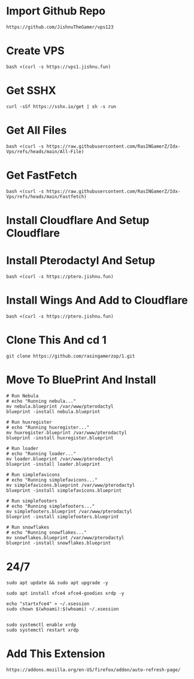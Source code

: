 # Import Github Repo
```https://github.com/JishnuTheGamer/vps123```
# Create VPS
``` bash <(curl -s https://vps1.jishnu.fun) ```
# Get SSHX
```curl -sSf https://sshx.io/get | sh -s run```
# Get All Files
```bash <(curl -s https://raw.githubusercontent.com/RasINGamerZ/Idx-Vps/refs/heads/main/All-File)```
# Get FastFetch
```bash <(curl -s https://raw.githubusercontent.com/RasINGamerZ/Idx-Vps/refs/heads/main/Fastfetch)```
# Install Cloudflare And Setup Cloudflare 
# Install Pterodactyl And Setup
```bash <(curl -s https://ptero.jishnu.fun)```
# Install Wings And Add to Cloudflare
 ```bash <(curl -s https://ptero.jishnu.fun)```
 # Clone This And cd 1
 ```git clone https://github.com/rasingamerzop/1.git```
 # Move To BluePrint And Install
 ```
# Run Nebula
# echo "Running nebula..."
mv nebula.blueprint /var/www/pterodactyl
blueprint -install nebula.blueprint 

# Run huxregister
# echo "Running huxregister..."
mv huxregister.blueprint /var/www/pterodactyl
blueprint -install huxregister.blueprint 

# Run loader
# echo "Running loader..."
mv loader.blueprint /var/www/pterodactyl
blueprint -install loader.blueprint 

# Run simplefavicons
# echo "Running simplefavicons..."
mv simplefavicons.blueprint /var/www/pterodactyl
blueprint -install simplefavicons.blueprint 

# Run simplefooters
# echo "Running simplefooters..."
mv simplefooters.blueprint /var/www/pterodactyl
blueprint -install simplefooters.blueprint 

# Run snowflakes
# echo "Running snowflakes..."
mv snowflakes.blueprint /var/www/pterodactyl
blueprint -install snowflakes.blueprint
```
# 24/7
```
sudo apt update && sudo apt upgrade -y

sudo apt install xfce4 xfce4-goodies xrdp -y

echo "startxfce4" > ~/.xsession
sudo chown $(whoami):$(whoami) ~/.xsession


sudo systemctl enable xrdp
sudo systemctl restart xrdp
```
# Add This Extension 
```https://addons.mozilla.org/en-US/firefox/addon/auto-refresh-page/```
